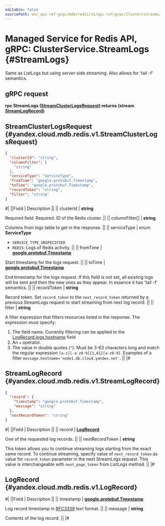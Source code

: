 ```yaml
---
editable: false
sourcePath: en/_api-ref-grpc/mdb/redis/v1/api-ref/grpc/Cluster/streamLogs.md
---
```


# Managed Service for Redis API, gRPC: ClusterService.StreamLogs {#StreamLogs}

Same as ListLogs but using server-side streaming. Also allows for 'tail -f' semantics.

## gRPC request

**rpc StreamLogs ([StreamClusterLogsRequest](#yandex.cloud.mdb.redis.v1.StreamClusterLogsRequest)) returns (stream [StreamLogRecord](#yandex.cloud.mdb.redis.v1.StreamLogRecord))**

## StreamClusterLogsRequest {#yandex.cloud.mdb.redis.v1.StreamClusterLogsRequest}

```json
{
  "clusterId": "string",
  "columnFilter": [
    "string"
  ],
  "serviceType": "ServiceType",
  "fromTime": "google.protobuf.Timestamp",
  "toTime": "google.protobuf.Timestamp",
  "recordToken": "string",
  "filter": "string"
}
```

#|
||Field | Description ||
|| clusterId | **string**

Required field. Required. ID of the Redis cluster. ||
|| columnFilter[] | **string**

Columns from logs table to get in the response. ||
|| serviceType | enum **ServiceType**

- `SERVICE_TYPE_UNSPECIFIED`
- `REDIS`: Logs of Redis activity. ||
|| fromTime | **[google.protobuf.Timestamp](https://developers.google.com/protocol-buffers/docs/reference/google.protobuf#timestamp)**

Start timestamp for the logs request. ||
|| toTime | **[google.protobuf.Timestamp](https://developers.google.com/protocol-buffers/docs/reference/google.protobuf#timestamp)**

End timestamp for the logs request.
If this field is not set, all existing logs will be sent and then the new ones as
they appear. In essence it has 'tail -f' semantics. ||
|| recordToken | **string**

Record token. Set `record_token` to the `next_record_token` returned by a previous StreamLogs
request to start streaming from next log record. ||
|| filter | **string**

A filter expression that filters resources listed in the response.
The expression must specify:
1. The field name. Currently filtering can be applied to the [LogRecord.logs.hostname](/docs/compute/api-ref/grpc/Instance/create#yandex.cloud.compute.v1.CreateInstanceRequest) field
2. An `=` operator.
3. The value in double quotes (`"`). Must be 3-63 characters long and match the regular expression `[a-z][-a-z0-9]{1,61}[a-z0-9]`.
Examples of a filter `message.hostname='node1.db.cloud.yandex.net'`. ||
|#

## StreamLogRecord {#yandex.cloud.mdb.redis.v1.StreamLogRecord}

```json
{
  "record": {
    "timestamp": "google.protobuf.Timestamp",
    "message": "string"
  },
  "nextRecordToken": "string"
}
```

#|
||Field | Description ||
|| record | **[LogRecord](#yandex.cloud.mdb.redis.v1.LogRecord)**

One of the requested log records. ||
|| nextRecordToken | **string**

This token allows you to continue streaming logs starting from the exact
same record. To continue streaming, specify value of `next_record_token`
as value for `record_token` parameter in the next StreamLogs request.
This value is interchangeable with `next_page_token` from ListLogs method. ||
|#

## LogRecord {#yandex.cloud.mdb.redis.v1.LogRecord}

#|
||Field | Description ||
|| timestamp | **[google.protobuf.Timestamp](https://developers.google.com/protocol-buffers/docs/reference/google.protobuf#timestamp)**

Log record timestamp in [RFC3339](https://www.ietf.org/rfc/rfc3339.txt) text format. ||
|| message | **string**

Contents of the log record. ||
|#